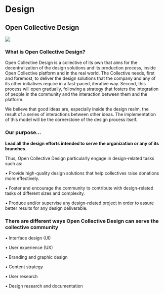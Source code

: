 # Design

## Open Collective Design

![](../../.gitbook/assets/contributing\_design\_open-collective-design-2019-07-09.png)

### What is Open Collective Design?

Open Collective Design is a collective of its own that aims for the decentralization of the design solutions and its production process, inside Open Collective platform and in the real world. The Collective needs, first and foremost, to deliver the design solutions that the company and any of its other initiatives require in a fast-paced, iterative way. Second, this process will open gradually, following a strategy that fosters the integration of people in the community and the interaction between them and the platform.

We believe that good ideas are, especially inside the design realm, the result of a series of interactions between other ideas. The implementation of this model will be the cornerstone of the design process itself.

### Our purpose...

**Lead all the design efforts intended to serve the organization or any of its branches.**

Thus, Open Collective Design particularly engage in design-related tasks such as:

• Provide high-quality design solutions that help collectives raise donations more effectively.

• Foster and encourage the community to contribute with design-related tasks of different sizes and complexity.

• Produce and/or supervise any design-related project in order to assure better results for any design deliverable.

### There are different ways Open Collective Design can serve the collective community

• Interface design (UI)

• User experience (UX)

• Branding and graphic design

• Content strategy

• User research

• Design research and documentation
